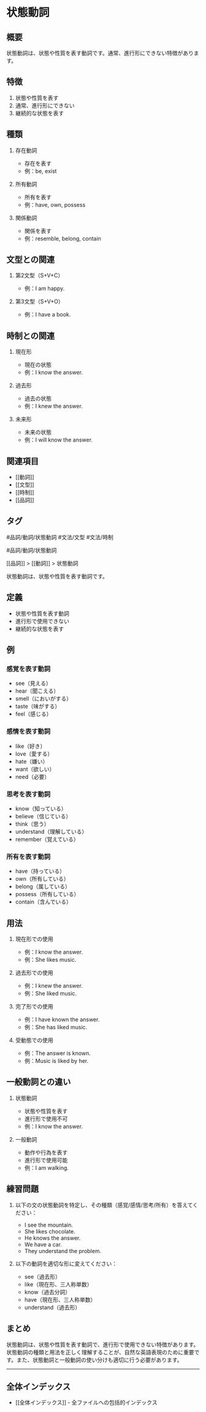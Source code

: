 ﻿# 状態動詞

## 概要
状態動詞は、状態や性質を表す動詞です。通常、進行形にできない特徴があります。

## 特徴
1. 状態や性質を表す
2. 通常、進行形にできない
3. 継続的な状態を表す

## 種類
1. 存在動詞
   - 存在を表す
   - 例：be, exist

2. 所有動詞
   - 所有を表す
   - 例：have, own, possess

3. 関係動詞
   - 関係を表す
   - 例：resemble, belong, contain

## 文型との関連
1. 第2文型（S+V+C）
   - 例：I am happy.

2. 第3文型（S+V+O）
   - 例：I have a book.

## 時制との関連
1. 現在形
   - 現在の状態
   - 例：I know the answer.

2. 過去形
   - 過去の状態
   - 例：I knew the answer.

3. 未来形
   - 未来の状態
   - 例：I will know the answer.

## 関連項目
- [[動詞]]
- [[文型]]
- [[時制]]
- [[品詞]]

## タグ
#品詞/動詞/状態動詞
#文法/文型
#文法/時制

#品詞/動詞/状態動詞

[[品詞]] > [[動詞]] > 状態動詞

状態動詞は、状態や性質を表す動詞です。

## 定義
- 状態や性質を表す動詞
- 進行形で使用できない
- 継続的な状態を表す

## 例
### 感覚を表す動詞
- see（見える）
- hear（聞こえる）
- smell（においがする）
- taste（味がする）
- feel（感じる）

### 感情を表す動詞
- like（好き）
- love（愛する）
- hate（嫌い）
- want（欲しい）
- need（必要）

### 思考を表す動詞
- know（知っている）
- believe（信じている）
- think（思う）
- understand（理解している）
- remember（覚えている）

### 所有を表す動詞
- have（持っている）
- own（所有している）
- belong（属している）
- possess（所有している）
- contain（含んでいる）

## 用法
1. 現在形での使用
   - 例：I know the answer.
   - 例：She likes music.

2. 過去形での使用
   - 例：I knew the answer.
   - 例：She liked music.

3. 完了形での使用
   - 例：I have known the answer.
   - 例：She has liked music.

4. 受動態での使用
   - 例：The answer is known.
   - 例：Music is liked by her.

## 一般動詞との違い
1. 状態動詞
   - 状態や性質を表す
   - 進行形で使用不可
   - 例：I know the answer.

2. 一般動詞
   - 動作や行為を表す
   - 進行形で使用可能
   - 例：I am walking.

## 練習問題
1. 以下の文の状態動詞を特定し、その種類（感覚/感情/思考/所有）を答えてください：
   - I see the mountain.
   - She likes chocolate.
   - He knows the answer.
   - We have a car.
   - They understand the problem.

2. 以下の動詞を適切な形に変えてください：
   - see（過去形）
   - like（現在形、三人称単数）
   - know（過去分詞）
   - have（現在形、三人称単数）
   - understand（過去形）

## まとめ
状態動詞は、状態や性質を表す動詞で、進行形で使用できない特徴があります。状態動詞の種類と用法を正しく理解することが、自然な英語表現のために重要です。また、状態動詞と一般動詞の使い分けも適切に行う必要があります。

---

## 全体インデックス
- [[全体インデックス]] - 全ファイルへの包括的インデックス 